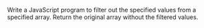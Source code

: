 Write a JavaScript program to filter out the specified values from a specified array. Return the original array without the filtered values.